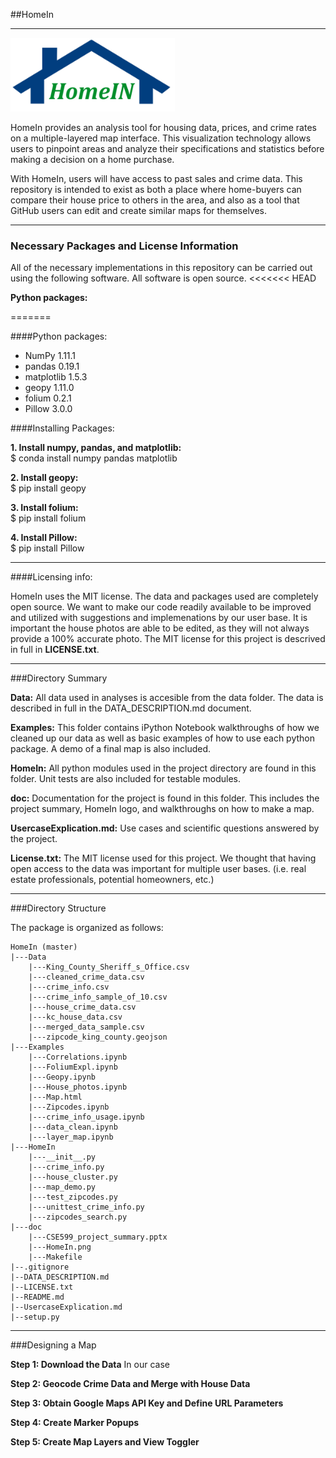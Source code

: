 ##HomeIn

----

<img src="doc/HomeIn.png">

HomeIn provides an analysis tool for  housing data, prices, and crime rates on a multiple-layered map interface.  This visualization technology allows users to pinpoint areas and analyze their specifications and statistics before making a decision on a home purchase.

With HomeIn, users will have  access to past sales and crime data.  This repository is intended to exist as both a place where home-buyers can compare their house price to others in the area, and also as a tool that GitHub users can edit and create similar maps for themselves.

----

### Necessary Packages and License Information

All of the necessary implementations in this repository can be carried out using the following software.  All software is open source.
<<<<<<< HEAD

**Python packages:**

=======

####Python packages:

- NumPy 1.11.1  
- pandas 0.19.1  
- matplotlib 1.5.3  
- geopy 1.11.0  
- folium 0.2.1  
- Pillow 3.0.0  

####Installing Packages:

**1. Install numpy, pandas, and matplotlib:**  
$ conda install numpy pandas matplotlib

**2. Install geopy:**  
$ pip install geopy

**3. Install folium:**  
$ pip install folium

**4. Install Pillow:**  
$ pip install Pillow

----

####Licensing info:

HomeIn uses the MIT license.  The data and packages used are completely open source.  We want to make  our code readily available  to be improved and utilized with suggestions and implemenations by our user base.  It is important the house photos are able to be edited, as they will not always provide a 100% accurate photo.  The MIT license for this project is descrived in full in **LICENSE.txt**.

----

###Directory Summary

**Data:** All data used in analyses is accesible from the data folder.  The data is described in full in the DATA_DESCRIPTION.md document.

**Examples:** This folder contains iPython Notebook walkthroughs of how we cleaned up our data as well as basic examples of how to use each python package.  A demo of a final map is also included.

**HomeIn:** All python modules used in the project directory are found in this folder.  Unit tests are also included for testable modules.

**doc:** Documentation for the project is found in this folder.  This includes the project summary, HomeIn logo, and walkthroughs on how to make a map.

**UsercaseExplication.md:** Use cases and scientific questions answered by the project.

**License.txt:** The  MIT license used for this project.  We thought that having open access to the data was important for multiple user bases. (i.e. real estate professionals, potential homeowners, etc.)

----

###Directory Structure

The package is organized as follows:

    HomeIn (master)  
    |---Data  
        |---King_County_Sheriff_s_Office.csv  
        |---cleaned_crime_data.csv  
        |---crime_info.csv  
        |---crime_info_sample_of_10.csv  
        |---house_crime_data.csv  
        |---kc_house_data.csv  
        |---merged_data_sample.csv  
        |---zipcode_king_county.geojson  
    |---Examples  
        |---Correlations.ipynb  
        |---FoliumExpl.ipynb  
        |---Geopy.ipynb  
        |---House_photos.ipynb  
        |---Map.html  
        |---Zipcodes.ipynb  
        |---crime_info_usage.ipynb  
        |---data_clean.ipynb  
        |---layer_map.ipynb  
    |---HomeIn  
        |---__init__.py  
        |---crime_info.py  
        |---house_cluster.py  
        |---map_demo.py  
        |---test_zipcodes.py  
        |---unittest_crime_info.py  
        |---zipcodes_search.py  
    |---doc
        |---CSE599_project_summary.pptx  
        |---HomeIn.png  
        |---Makefile  
    |--.gitignore  
    |--DATA_DESCRIPTION.md  
    |--LICENSE.txt  
    |--README.md  
    |--UsercaseExplication.md  
    |--setup.py  

----

###Designing a Map

**Step 1: Download the Data**
In our case

**Step 2: Geocode Crime Data and Merge with House Data**

**Step 3: Obtain Google Maps API Key and Define URL Parameters**

**Step 4: Create Marker Popups**

**Step 5: Create Map Layers and View Toggler**
